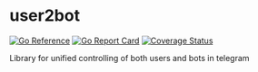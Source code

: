 # user2bot
[![Go Reference](https://pkg.go.dev/badge/github.com/DomesticMoth/user2bot.svg)](https://pkg.go.dev/DomesticMoth/user2bot)
[![Go Report Card](https://goreportcard.com/badge/github.com/DomesticMoth/user2bot)](https://goreportcard.com/report/github.com/DomesticMoth/user2bot)
[![Coverage Status](https://coveralls.io/repos/github/DomesticMoth/user2bot/badge.svg?branch=master)](https://coveralls.io/github/DomesticMoth/user2bot?branch=master)

Library for unified controlling of both users and bots in telegram
